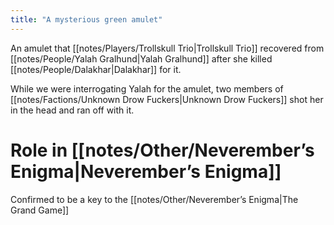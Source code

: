 ```yaml
---
title: "A mysterious green amulet"
---
```

An amulet that [[notes/Players/Trollskull Trio|Trollskull Trio]] recovered from [[notes/People/Yalah Gralhund|Yalah Gralhund]] after she killed [[notes/People/Dalakhar|Dalakhar]] for it.

While we were interrogating Yalah for the amulet, two members of [[notes/Factions/Unknown Drow Fuckers|Unknown Drow Fuckers]] shot her in the head and ran off with it.

# Role in [[notes/Other/Neverember’s Enigma|Neverember’s Enigma]]
Confirmed to be a key to the [[notes/Other/Neverember’s Enigma|The Grand Game]] 